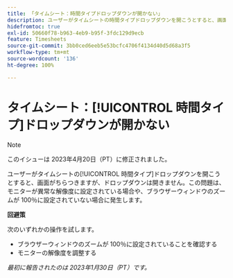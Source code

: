 ```yaml
---
title: 「タイムシート：時間タイプドロップダウンが開かない」
description: ユーザーがタイムシートの時間タイプドロップダウンを開こうとすると、画面がちらつきますが、ドロップダウンは開きません。この問題は、モニターが異常な解像度に設定されている場合や、ブラウザーウィンドウのズームが 100％に設定されていない場合に発生します。
hidefromtoc: true
exl-id: 50660f78-b963-4eb9-b95f-3fdc129d9ecb
feature: Timesheets
source-git-commit: 3bb0ced6eeb5e53bcfc4706f4134d40d5d68a3f5
workflow-type: tm+mt
source-wordcount: '136'
ht-degree: 100%

---
```


# タイムシート：[!UICONTROL 時間タイプ]ドロップダウンが開かない

>[!NOTE]
>
>このイシューは 2023年4月20日（PT）に修正されました。

ユーザーがタイムシートの[!UICONTROL 時間タイプ]ドロップダウンを開こうとすると、画面がちらつきますが、ドロップダウンは開きません。この問題は、モニターが異常な解像度に設定されている場合や、ブラウザーウィンドウのズームが 100％に設定されていない場合に発生します。

**回避策**

次のいずれかの操作を試します。

* ブラウザーウィンドウのズームが 100％に設定されていることを確認する
* モニターの解像度を調整する

_最初に報告されたのは 2023年1月30日（PT）です。_
